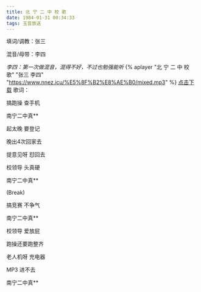 ```yaml
---
title: 北 宁 二 中 校 歌
date: 1984-01-31 00:34:33
tags: 玉音放送
---
```


填词/调教：张三

混音/母带：李四

*李四：第一次做混音，混得不好，不过也勉强能听*
{% aplayer "北 宁 二 中 校 歌" "张三 李四" "https://www.nnez.icu/%E5%8F%B2%E8%AE%B0/mixed.mp3" %}
<a href="https://www.nnez.icu/%E5%8F%B2%E8%AE%B0/mixed.mp3" download="北宁二中校歌.mp3">点击下载</a>
歌词：
<!--more-->
搞跑操 查手机

南宁二中真**

起太晚 要登记

晚出4次回家去

提意见呀 怼回去

校领导 头真硬

南宁二中真**

(Break)

搞竞赛 不争气

南宁二中真**

校领导 爱放屁

跑操还要跑整齐

老人机呀 充电器

MP3 进不去

南宁二中真**
